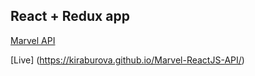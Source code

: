 ## React + Redux app

[Marvel API](https://developer.marvel.com/)

[Live] (https://kiraburova.github.io/Marvel-ReactJS-API/)
